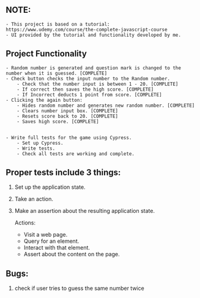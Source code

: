 ## NOTE:

    - This project is based on a tutorial: https://www.udemy.com/course/the-complete-javascript-course
    - UI provided by the tutorial and functionality developed by me.

## Project Functionality

    - Random number is generated and question mark is changed to the number when it is guessed. [COMPLETE]
    - Check button checks the input number to the Random number.
        - Check that the number input is between 1 - 20. [COMPLETE]
        - If correct then saves the high score. [COMPLETE]
        - If Incorrect deducts 1 point from score. [COMPLETE]
    - Clicking the again button:
        - Hides random number and generates new random number. [COMPLETE]
        - Clears number input box. [COMPLETE]
        - Resets score back to 20. [COMPLETE]
        - Saves high score. [COMPLETE]


    - Write full tests for the game using Cypress.
        - Set up Cypress.
        - Write tests.
        - Check all tests are working and complete.

## Proper tests include 3 things:

1. Set up the application state.
2. Take an action.
3. Make an assertion about the resulting application state.

   Actions:

   - Visit a web page.
   - Query for an element.
   - Interact with that element.
   - Assert about the content on the page.

## Bugs:

1. check if user tries to guess the same number twice
